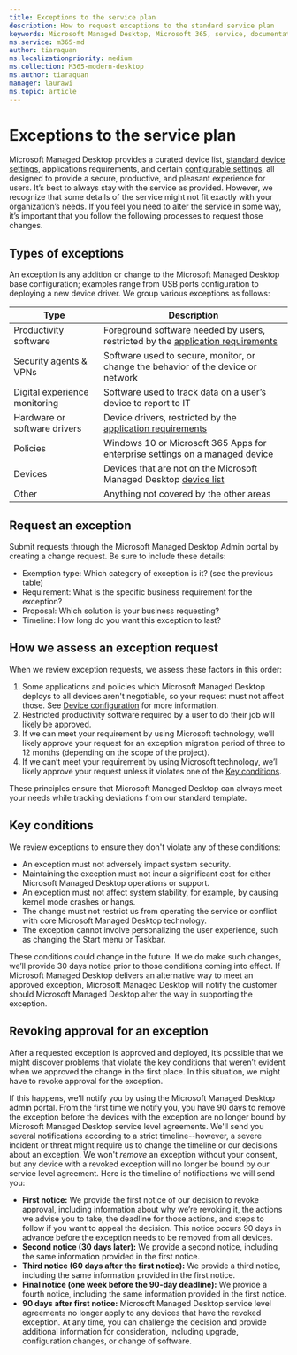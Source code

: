 ```yaml
---
title: Exceptions to the service plan
description: How to request exceptions to the standard service plan
keywords: Microsoft Managed Desktop, Microsoft 365, service, documentation
ms.service: m365-md
author: tiaraquan
ms.localizationpriority: medium
ms.collection: M365-modern-desktop
ms.author: tiaraquan
manager: laurawi
ms.topic: article
---
```


# Exceptions to the service plan

Microsoft Managed Desktop provides a curated device list, [standard device settings](device-policies.md), applications requirements, and certain [configurable settings](../working-with-managed-desktop/config-setting-overview.md), all designed to provide a secure, productive, and pleasant experience for users. It’s best to always stay with the service as provided. However, we recognize that some details of the service might not fit exactly with your organization’s needs. If you feel you need to alter the service in some way, it’s important that you follow the following processes to request those changes.
 
## Types of exceptions

An exception is any addition or change to the Microsoft Managed Desktop base configuration; examples range from USB ports configuration to deploying a new device driver. We group various exceptions as follows:

|Type  |Description  |
|---------|---------|
|Productivity software     |  Foreground software needed by users, restricted by the [application requirements](mmd-app-requirements.md)       |
|Security agents & VPNs     |  Software used to secure, monitor, or change the behavior of the device or network       |
|Digital experience monitoring     |  Software used to track data on a user’s device to report to IT       |
|Hardware or software drivers     |   Device drivers, restricted by the [application requirements](mmd-app-requirements.md)      |
|Policies     | Windows 10 or Microsoft 365 Apps for enterprise settings on a managed device        |
|Devices     | Devices that are not on the Microsoft Managed Desktop [device list](device-list.md)        |
|Other     |  Anything not covered by the other areas       |
 
## Request an exception

Submit requests through the Microsoft Managed Desktop Admin portal by creating a change request. Be sure to include these details:

- Exemption type: Which category of exception is it? (see the previous table)
- Requirement: What is the specific business requirement for the exception?
- Proposal: Which solution is your business requesting?
- Timeline: How long do you want this exception to last? 

## How we assess an exception request

When we review exception requests, we assess these factors in this order:
 
1. Some applications and policies which Microsoft Managed Desktop deploys to all devices aren't negotiable, so your request must not affect those. See [Device configuration](device-policies.md) for more information.
2. Restricted productivity software required by a user to do their job will likely be approved. 
3. If we can meet your requirement by using Microsoft technology, we’ll likely approve your request for an exception migration period of three to 12 months (depending on the scope of the project).
4. If we can’t meet your requirement by using Microsoft technology, we’ll likely approve your request unless it violates one of the [Key conditions](#key-conditions).  

These principles ensure that Microsoft Managed Desktop can always meet your needs while tracking deviations from our standard template. 

## Key conditions

We review exceptions to ensure they don't violate any of these conditions:

- An exception must not adversely impact system security. 
- Maintaining the exception must not incur a significant cost for either Microsoft Managed Desktop operations or support.
- An exception must not affect system stability, for example, by causing kernel mode crashes or hangs.
- The change must not restrict us from operating the service or conflict with core Microsoft Managed Desktop technology.
- The exception cannot involve personalizing the user experience, such as changing the Start menu or Taskbar.

These conditions could change in the future. If we do make such changes, we’ll provide 30 days notice prior to those conditions coming into effect.  If Microsoft Managed Desktop delivers an alternative way to meet an approved exception, Microsoft Managed Desktop will notify the customer should Microsoft Managed Desktop alter the way in supporting the exception. 

## Revoking approval for an exception

After a requested exception is approved and deployed, it’s possible that we might discover problems that violate the key conditions that weren’t evident when we approved the change in the first place. In this situation, we might have to revoke approval for the exception.
 
If this happens, we’ll notify you by using the Microsoft Managed Desktop admin portal. From the first time we notify you, you have 90 days to remove the exception before the devices with the exception are no longer bound by Microsoft Managed Desktop service level agreements. We'll send you several notifications according to a strict timeline--however, a severe incident or threat might require us to change the timeline or our decisions about an exception. We won't *remove* an exception without your consent, but any device with a revoked exception will no longer be bound by our service level agreement. Here is the timeline of notifications we will send you:

- **First notice:** We provide the first notice of our decision to revoke approval, including information about why we’re revoking it, the actions we advise you to take, the deadline for those actions, and steps to follow if you want to appeal the decision. This notice occurs 90 days in advance before the exception needs to be removed from all devices. 
- **Second notice (30 days later):** We provide a second notice, including the same information provided in the first notice. 
- **Third notice (60 days after the first notice):** We provide a third notice, including the same information provided in the first notice. 
- **Final notice (one week before the 90-day deadline):** We provide a fourth notice, including the same information provided in the first notice.
- **90 days after first notice:** Microsoft Managed Desktop service level agreements no longer apply to any devices that have the revoked exception. At any time, you can challenge the decision and provide additional information for consideration, including upgrade, configuration changes, or change of software. 


